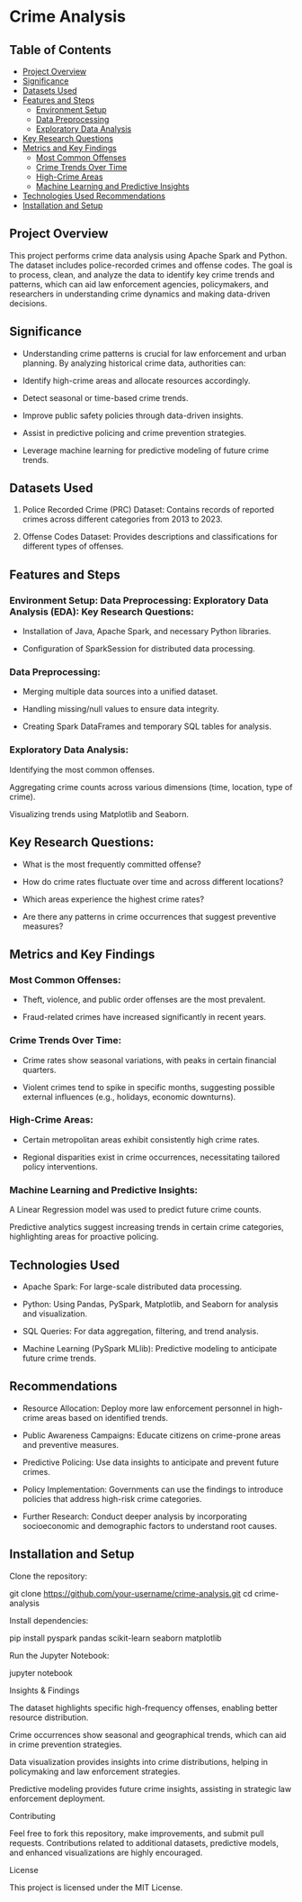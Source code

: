 # Crime Analysis

## Table of Contents

- [Project Overview](#project-overview)
- [Significance](#significance)
-  [Datasets Used](#datasets-used)
-  [Features and Steps](#features-and-steps)
    - [Environment Setup](#environment-setup)
    - [Data Preprocessing](#data-preprocessing)
    - [Exploratory Data Analysis](#exploratory-data-analysis)
- [Key Research Questions](#key-research-questions)
- [Metrics and Key Findings](Metrics-and-Key-Findings)
    - [Most Common Offenses](Most-Common-Offenses)
    - [Crime Trends Over Time](Crime-Trends-Over-Time)
    - [High-Crime Areas](High-Crime-Areas)
    - [Machine Learning and Predictive Insights](Machine-Learning-and-Predictive-Insights)
- [Technologies Used Recommendations](Technologies-Used-Recommendations)
- [Installation and Setup](Installation-and-Setup)

## Project Overview

This project performs crime data analysis using Apache Spark and Python. The dataset includes police-recorded crimes and offense codes. The goal is to process, clean, and analyze the data to identify key crime trends and patterns, which can aid law enforcement agencies, policymakers, and researchers in understanding crime dynamics and making data-driven decisions.

## Significance

- Understanding crime patterns is crucial for law enforcement and urban planning. By analyzing historical crime data, authorities can:

- Identify high-crime areas and allocate resources accordingly.

- Detect seasonal or time-based crime trends.

- Improve public safety policies through data-driven insights.

- Assist in predictive policing and crime prevention strategies.

- Leverage machine learning for predictive modeling of future crime trends.

## Datasets Used

1. Police Recorded Crime (PRC) Dataset: Contains records of reported crimes across different categories from 2013 to 2023.

2. Offense Codes Dataset: Provides descriptions and classifications for different types of offenses.


## Features and Steps

### Environment Setup: Data Preprocessing: Exploratory Data Analysis (EDA): Key Research Questions:

- Installation of Java, Apache Spark, and necessary Python libraries.

- Configuration of SparkSession for distributed data processing.

### Data Preprocessing:

- Merging multiple data sources into a unified dataset.

- Handling missing/null values to ensure data integrity.

- Creating Spark DataFrames and temporary SQL tables for analysis.

### Exploratory Data Analysis:

Identifying the most common offenses.

Aggregating crime counts across various dimensions (time, location, type of crime).

Visualizing trends using Matplotlib and Seaborn.

## Key Research Questions:

- What is the most frequently committed offense?

- How do crime rates fluctuate over time and across different locations?

- Which areas experience the highest crime rates?

- Are there any patterns in crime occurrences that suggest preventive measures?

## Metrics and Key Findings

### Most Common Offenses:

- Theft, violence, and public order offenses are the most prevalent.

- Fraud-related crimes have increased significantly in recent years.

### Crime Trends Over Time:

- Crime rates show seasonal variations, with peaks in certain financial quarters.

- Violent crimes tend to spike in specific months, suggesting possible external influences (e.g., holidays, economic downturns).

### High-Crime Areas:

- Certain metropolitan areas exhibit consistently high crime rates.

- Regional disparities exist in crime occurrences, necessitating tailored policy interventions.

### Machine Learning and Predictive Insights:

A Linear Regression model was used to predict future crime counts.

Predictive analytics suggest increasing trends in certain crime categories, highlighting areas for proactive policing.

## Technologies Used

- Apache Spark: For large-scale distributed data processing.

- Python: Using Pandas, PySpark, Matplotlib, and Seaborn for analysis and visualization.

- SQL Queries: For data aggregation, filtering, and trend analysis.

- Machine Learning (PySpark MLlib): Predictive modeling to anticipate future crime trends.

## Recommendations

- Resource Allocation: Deploy more law enforcement personnel in high-crime areas based on identified trends.

- Public Awareness Campaigns: Educate citizens on crime-prone areas and preventive measures.

- Predictive Policing: Use data insights to anticipate and prevent future crimes.

- Policy Implementation: Governments can use the findings to introduce policies that address high-risk crime categories.

- Further Research: Conduct deeper analysis by incorporating socioeconomic and demographic factors to understand root causes.

## Installation and Setup

Clone the repository:

git clone https://github.com/your-username/crime-analysis.git
cd crime-analysis

Install dependencies:

pip install pyspark pandas scikit-learn seaborn matplotlib

Run the Jupyter Notebook:

jupyter notebook

Insights & Findings

The dataset highlights specific high-frequency offenses, enabling better resource distribution.

Crime occurrences show seasonal and geographical trends, which can aid in crime prevention strategies.

Data visualization provides insights into crime distributions, helping in policymaking and law enforcement strategies.

Predictive modeling provides future crime insights, assisting in strategic law enforcement deployment.

Contributing

Feel free to fork this repository, make improvements, and submit pull requests. Contributions related to additional datasets, predictive models, and enhanced visualizations are highly encouraged.

License

This project is licensed under the MIT License.

